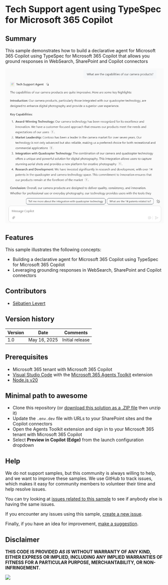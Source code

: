 # Tech Support agent using TypeSpec for Microsoft 365 Copilot

## Summary

This sample demonstrates how to build a declarative agent for Microsoft 365 Copilot using TypeSpec for Microsoft 365 Copilot that allows you ground responses in WebSearch, SharePoint and Copilot connectors

![Declarative agent that show product answers](./assets/product-question.png)

## Features

This sample illustrates the following concepts:

* Building a declarative agent for Microsoft 365 Copilot using TypeSpec for Microsoft 365 Copilot
* Leveraging grounding responses in WebSearch, SharePoint and Copilot connectors

## Contributors

* [Sébatien Levert](https://github.com/sebastienlevert)

## Version history

Version|Date|Comments
-------|----|--------
1.0|May 16, 2025|Initial release

## Prerequisites

* Microsoft 365 tenant with Microsoft 365 Copilot
* [Visual Studio Code](https://code.visualstudio.com/) with the [Microsoft 365 Agents Toolkit](https://marketplace.visualstudio.com/items?itemName=TeamsDevApp.ms-teams-vscode-extension) extension
* [Node.js v20](https://nodejs.org/en/download/package-manager)

## Minimal path to awesome

* Clone this repository (or [download this solution as a .ZIP file](https://pnp.github.io/download-partial/?url=https://github.com/pnp/copilot-pro-dev-samples/tree/main/samples/da-typespec-tech-support) then unzip it)
* Update the `.env.dev` file with URLs to your SharePoint sites and the Copilot connectors
* Open the Agents Toolkit extension and sign in to your Microsoft 365 tenant with Microsoft 365 Copilot
* Select **Preview in Copilot (Edge)** from the launch configuration dropdown

## Help

We do not support samples, but this community is always willing to help, and we want to improve these samples. We use GitHub to track issues, which makes it easy for  community members to volunteer their time and help resolve issues.

You can try looking at [issues related to this sample](https://github.com/pnp/copilot-pro-dev-samples/issues?q=label%3A%22sample%3A%20da-typespec-tech-support%22) to see if anybody else is having the same issues.

If you encounter any issues using this sample, [create a new issue](https://github.com/pnp/copilot-pro-dev-samples/issues/new).

Finally, if you have an idea for improvement, [make a suggestion](https://github.com/pnp/copilot-pro-dev-samples/issues/new).

## Disclaimer

**THIS CODE IS PROVIDED *AS IS* WITHOUT WARRANTY OF ANY KIND, EITHER EXPRESS OR IMPLIED, INCLUDING ANY IMPLIED WARRANTIES OF FITNESS FOR A PARTICULAR PURPOSE, MERCHANTABILITY, OR NON-INFRINGEMENT.**

![](https://m365-visitor-stats.azurewebsites.net/SamplesGallery/da-typespec-tech-support)